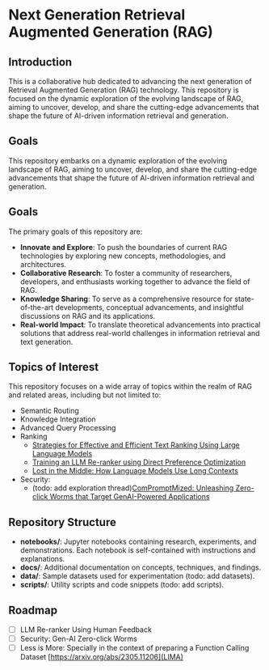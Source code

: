 # Next Generation Retrieval Augmented Generation (RAG)

## Introduction

This is a collaborative hub dedicated to advancing the next generation of Retrieval Augmented Generation (RAG) technology. This repository is focused on the dynamic exploration of the evolving landscape of RAG, aiming to uncover, develop, and share the cutting-edge advancements that shape the future of AI-driven information retrieval and generation.

## Goals
This repository embarks on a dynamic exploration of the evolving landscape of RAG, aiming to uncover, develop, and share the cutting-edge advancements that shape the future of AI-driven information retrieval and generation.

## Goals

The primary goals of this repository are:

- **Innovate and Explore**: To push the boundaries of current RAG technologies by exploring new concepts, methodologies, and architectures.
- **Collaborative Research**: To foster a community of researchers, developers, and enthusiasts working together to advance the field of RAG.
- **Knowledge Sharing**: To serve as a comprehensive resource for state-of-the-art developments, conceptual advancements, and insightful discussions on RAG and its applications.
- **Real-world Impact**: To translate theoretical advancements into practical solutions that address real-world challenges in information retrieval and text generation.

## Topics of Interest

This repository focuses on a wide array of topics within the realm of RAG and related areas, including but not limited to:

- Semantic Routing
- Knowledge Integration
- Advanced Query Processing
- Ranking
  - [Strategies for Effective and Efficient Text Ranking Using Large Language Models](https://blog.reachsumit.com/posts/2023/12/towards-ranking-aware-llms/)
  - [Training an LLM Re-ranker using Direct Preference Optimization](https://medium.com/@venkat.ramrao/training-an-llm-re-ranker-using-direct-preference-optimization-981c732e92b0)
  - [Lost in the Middle: How Language Models Use Long Contexts](https://arxiv.org/abs/2307.03172)
- Security:
  -   (todo: add exploration thread)[ComPromptMized: Unleashing Zero-click Worms that Target GenAI-Powered Applications](https://sites.google.com/view/compromptmized) 

## Repository Structure

- **notebooks/**: Jupyter notebooks containing research, experiments, and demonstrations. Each notebook is self-contained with instructions and explanations.
- **docs/**: Additional documentation on concepts, techniques, and findings.
- **data/**: Sample datasets used for experimentation (todo: add datasets).
- **scripts/**: Utility scripts and code snippets (todo: add scripts).

## Roadmap

- [ ] LLM Re-ranker Using Human Feedback
- [ ] Security: Gen-AI Zero-click Worms
- [ ] Less is More: Specially in the context of preparing a Function Calling Dataset [https://arxiv.org/abs/2305.11206](LIMA)
